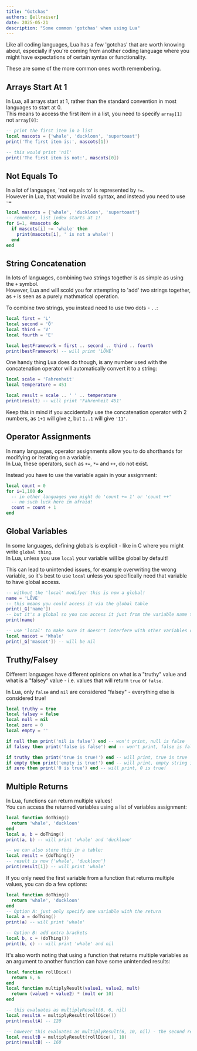 ```yaml
---
title: "Gotchas"
authors: [ellraiser]
date: 2025-05-21
description: "Some common 'gotchas' when using Lua"
---
```


Like all coding languages, Lua has a few 'gotchas' that are worth knowing about, especially if you're coming from another coding language where you might have expectations of certain syntax or functionality.  

These are some of the more common ones worth remembering.


## Arrays Start At 1
In Lua, all arrays start at 1, rather than the standard convention in most languages to start at 0.  
This means to access the first item in a list, you need to specify `array[1]` not `array[0]`:

```lua
-- print the first item in a list
local mascots = {'whale', 'duckloon', 'supertoast'}
print('The first item is:', mascots[1])

-- this would print 'nil'
print('The first item is not:', mascots[0])
```

## Not Equals To
In a lot of languages, 'not equals to' is represented by `!=`.  
However in Lua, that would be invalid syntax, and instead you need to use `~=`

```lua
local mascots = {'whale', 'duckloon', 'supertoast'}
-- remember, list index starts at 1!
for i=1, #mascots do
  if mascots[i] ~= 'whale' then
    print(mascots[i], ' is not a whale!')
  end
end
```

## String Concatenation
In lots of languages, combining two strings together is as simple as using the `+` symbol.  
However, Lua and will scold you for attempting to 'add' two strings together, as `+` is seen as a purely mathmatical operation.

To combine two strings, you instead need to use two dots - `..`:
```lua
local first = 'L'
local second = 'Ö'
local third = 'V'
local fourth = 'E'

local bestFramework = first .. second .. third .. fourth
print(bestFramework) -- will print 'LÖVE'
```

One handy thing Lua does do though, is any number used with the concatenation operator will automatically convert it to a string:
```lua
local scale = 'Fahrenheit'
local temperature = 451

local result = scale .. ' ' .. temperature
print(result) -- will print 'Fahrenheit 451'
```

Keep this in mind if you accidentally use the concatenation operator with 2 numbers, as `1+1` will give `2`, but `1..1` will give `'11'`.

## Operator Assignments
In many languages, operator assignments allow you to do shorthands for modifying or iterating on a variable.  
In Lua, these operators, such as `+=`, `*=` and `++`, do not exist.

Instead you have to use the variable again in your assignment:
```lua
local count = 0
for i=1,100 do
  -- in other languages you might do 'count += 1' or 'count ++'
  -- no such luck here im afraid!
  count = count + 1 
end
```

## Global Variables
In some languages, defining globals is explicit - like in C where you might write `global thing`.  
In Lua, unless you use `local` your variable will be global by default!

This can lead to unintended issues, for example overwriting the wrong variable, so it's best to use `local` unless you specifically need that variable to have global access.

```lua
-- without the 'local' modifyer this is now a global!
name = 'LÖVE' 
-- this means you could access it via the global table
print(_G['name'])
-- but it's a global so you can access it just from the variable name too
print(name)

-- use 'local' to make sure it doesn't interfere with other variables or keep it in scope
local mascot = 'Whale'
print(_G['mascot']) -- will be nil
```

## Truthy/Falsey
Different languages have different opinions on what is a "truthy" value and what is a "falsey" value - i.e. values that will return `true` or `false`.

In Lua, only `false` and `nil` are considered "falsey" - everything else is considered true!
```lua
local truthy = true
local falsey = false
local null = nil
local zero = 0
local empty = ''

if null then print('nil is false') end -- won't print, null is false
if falsey then print('false is false') end -- won't print, false is false

if truthy then print('true is true!') end -- will print, true is true
if empty then print('empty is true!') end -- will print, empty string is true
if zero then print('0 is true') end -- will print, 0 is true!
```

## Multiple Returns
In Lua, functions can return multiple values!  
You can access the returned variables using a list of variables assignment:
```lua
local function doThing()
  return 'whale', 'duckloon'
end
local a, b = doThing()
print(a, b) -- will print 'whale' and 'duckloon'

-- we can also store this in a table:
local result = {doThing()}
-- result is now {'whale', 'duckloon'}
print(result[1]) -- will print 'whale'
```

If you only need the first variable from a function that returns multiple values, you can do a few options:
```lua
local function doThing()
  return 'whale', 'duckloon'
end
-- Option A: just only specify one variable with the return
local a = doThing()
print(a) -- will print 'whale'

-- Option B: add extra brackets
local b, c = (doThing())
print(b, c) -- will print 'whale' and nil
```

It's also worth noting that using a function that returns multiple variables as an argument to another function can have some unintended results:
```lua
local function rollDice()
  return 6, 6
end
local function multiplyResult(value1, value2, mult)
  return (value1 + value2) * (mult or 10)
end

-- this evaluates as multiplyResult(6, 6, nil)
local resultA = multiplyResult(rollDice())
print(resultA) -- 120

-- however this evaluates as multiplyResult(6, 10, nil) - the second returned value is lost!
local resultB = multiplyResult(rollDice(), 10)
print(resultB) -- 160
```
